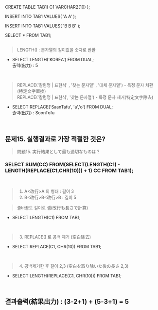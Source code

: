 CREATE TABLE TAB1(
    C1 VARCHAR2(10)
);

INSERT INTO TAB1 VALUES(
'A
A'
);

INSERT INTO TAB1 VALUES(
'B
B
B'
);

SELECT * FROM TAB1;

##

> LENGTH() : 문자열의 길이값을 숫자로 반환 <br>
-  SELECT LENGTH('KOREA') FROM DUAL; <br>
  출력(出力) : 5
<br>

> REPLACE('칼럼명 | 표현식' , '찾는 문자열' , '대체 문자열') - 특정 문자 치환(特定文字置換) <br>
> REPLACE('칼럼명 | 표현식', '찾는 문자열') - 특정 문자 제거(特定文字除去) <br>
-  SELECT REPLACE('SaanTafu', 'a','o') FROM DUAL; <br>
   출력(出力) : SoonTofu
<br>

## 문제15. 실행결과로 가장 적절한 것은?
> 問題15.  実行結果として最も適切なものは？

### SELECT SUM(CC) FROM(SELECT(LENGTH(C1) - LENGTH(REPLACE(C1,CHR(10))) + 1) CC FROM TAB1);
<br>

> 1.  A<改行>A 의 형태 : 길이 3 <br>
> 2. B<改行>B<改行>B : 길이 5 <br>

> 줄바꿈도 길이로 셈(改行も長さで計算)
- SELECT LENGTH(C1) FROM TAB1;
  
  <br>

> 3. REPLACE() 로 공백 제거 (空白除去)
- SELECT REPLACE(C1, CHR(10)) FROM TAB1;
  
  <br>

> 4. 공백제거한 후 길이 2,3 (空白を取り除いた後の長さ 2,3)
- SELECT LENGTH(REPLACE(C1, CHR(10))) FROM TAB1;

 <br>
    
 ## 결과출력(結果出力) : (3-2+1) + (5-3+1) = 5    
